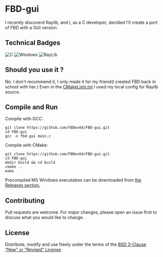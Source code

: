 # FBD-gui

I recently discoverd Raylib, and I, as a C developer, decided I'll create a port of FBD with a GUI version.

## Technical Badges

![C](https://img.shields.io/badge/c-%2300599C.svg?style=for-the-badge&logo=c&logoColor=white)
![Windows](https://img.shields.io/badge/Windows-0078D6?style=for-the-badge&logo=windows&logoColor=white)
![RayLib](https://img.shields.io/badge/RAYLIB-FFFFFF.svg?style=for-the-badge&logo=raylib&logoColor=black)

## Should you use it ?

No. I don't recommend it, I only made it for my friend(I created FBD back in school with her.)
Even in the [CMakeLists.txt](../CMakeLists.txt) I used my local config for Raylib source.

## Compile and Run

Compile with GCC:
```
git clone https://github.com/FBDev64/FBD-gui.git
cd FBD-gui
gcc -o fbd-gui main.c
```

Compile with CMake:
```
git clone https://github.com/FBDev64/FBD-gui.git
cd FBD-gui
mkdir build && cd build
cmake ..
make
```

Precompiled MS Windows executabes can be downloaded from [the Releases section.](https://github.com/FBDev64/FBD-gui/releases)

## Contributing

Pull requests are welcome. For major changes, please open an issue first
to discuss what you would like to change.

## License

Distribute, modify and use freely under the terms of the
[BSD 3-Clause “New” or “Revised” License](https://choosealicense.com/licenses/bsd-3-clause/).
